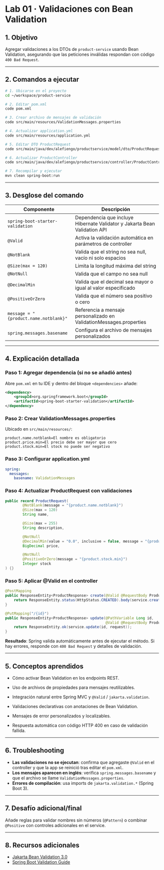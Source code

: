 # Lab 01 · Validaciones con Bean Validation

## 1. Objetivo

Agregar validaciones a los DTOs de `product-service` usando Bean Validation, asegurando que las peticiones inválidas respondan con código `400 Bad Request`.

---

## 2. Comandos a ejecutar

```bash
# 1. Ubicarse en el proyecto
cd ~/workspace/product-service

# 2. Editar pom.xml
code pom.xml

# 3. Crear archivo de mensajes de validación
code src/main/resources/ValidationMessages.properties

# 4. Actualizar application.yml
code src/main/resources/application.yml

# 5. Editar DTO ProductRequest
code src/main/java/dev/alefiengo/productservice/model/dto/ProductRequest.java

# 6. Actualizar ProductController
code src/main/java/dev/alefiengo/productservice/controller/ProductController.java

# 7. Recompilar y ejecutar
mvn clean spring-boot:run
```

---

## 3. Desglose del comando

| Componente | Descripción |
|------------|-------------|
| `spring-boot-starter-validation` | Dependencia que incluye Hibernate Validator y Jakarta Bean Validation API |
| `@Valid` | Activa la validación automática en parámetros de controller |
| `@NotBlank` | Valida que el string no sea null, vacío ni solo espacios |
| `@Size(max = 120)` | Limita la longitud máxima del string |
| `@NotNull` | Valida que el campo no sea null |
| `@DecimalMin` | Valida que el decimal sea mayor o igual al valor especificado |
| `@PositiveOrZero` | Valida que el número sea positivo o cero |
| `message = "{product.name.notblank}"` | Referencia a mensaje personalizado en ValidationMessages.properties |
| `spring.messages.basename` | Configura el archivo de mensajes personalizados |

---

## 4. Explicación detallada

### Paso 1: Agregar dependencia (si no se añadió antes)

Abre `pom.xml` en tu IDE y dentro del bloque `<dependencies>` añade:
   ```xml
   <dependency>
       <groupId>org.springframework.boot</groupId>
       <artifactId>spring-boot-starter-validation</artifactId>
   </dependency>
   ```

### Paso 2: Crear ValidationMessages.properties

Ubicado en `src/main/resources/`:
```properties
product.name.notblank=El nombre es obligatorio
product.price.min=El precio debe ser mayor que cero
product.stock.min=El stock no puede ser negativo
```

### Paso 3: Configurar application.yml

```yaml
spring:
  messages:
    basename: ValidationMessages
```

### Paso 4: Actualizar ProductRequest con validaciones

```java
public record ProductRequest(
        @NotBlank(message = "{product.name.notblank}")
        @Size(max = 120)
        String name,

        @Size(max = 255)
        String description,

        @NotNull
        @DecimalMin(value = "0.0", inclusive = false, message = "{product.price.min}")
        BigDecimal price,

        @NotNull
        @PositiveOrZero(message = "{product.stock.min}")
        Integer stock
) {}
```

### Paso 5: Aplicar @Valid en el controller

```java
@PostMapping
public ResponseEntity<ProductResponse> create(@Valid @RequestBody ProductRequest request) {
    return ResponseEntity.status(HttpStatus.CREATED).body(service.create(request));
}

@PutMapping("/{id}")
public ResponseEntity<ProductResponse> update(@PathVariable Long id,
                                              @Valid @RequestBody ProductRequest request) {
    return ResponseEntity.ok(service.update(id, request));
}
```

**Resultado**: Spring valida automáticamente antes de ejecutar el método. Si hay errores, responde con `400 Bad Request` y detalles de validación.

---

## 5. Conceptos aprendidos

- Cómo activar Bean Validation en los endpoints REST.
- Uso de archivos de propiedades para mensajes reutilizables.
- Integración natural entre Spring MVC y `@Valid` / `jakarta.validation`.

- Validaciones declarativas con anotaciones de Bean Validation.
- Mensajes de error personalizados y localizables.
- Respuesta automática con código HTTP 400 en caso de validación fallida.

---

## 6. Troubleshooting

- **Las validaciones no se ejecutan**: confirma que agregaste `@Valid` en el controller y que la app se reinició tras editar el `pom.xml`.
- **Los mensajes aparecen en inglés**: verifica `spring.messages.basename` y que el archivo se llame `ValidationMessages.properties`.
- **Errores de compilación**: usa imports de `jakarta.validation.*` (Spring Boot 3).

---

## 7. Desafío adicional/final

Añade reglas para validar nombres sin números (`@Pattern`) o combinar `@Positive` con controles adicionales en el service.

---

## 8. Recursos adicionales

- [Jakarta Bean Validation 3.0](https://jakarta.ee/specifications/bean-validation/3.0/)
- [Spring Boot Validation Guide](https://spring.io/guides/gs/validating-form-input/)
